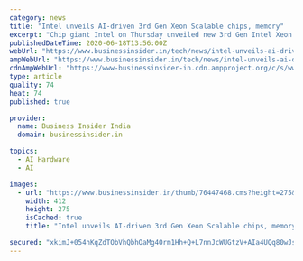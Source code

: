 ```yaml
---
category: news
title: "Intel unveils AI-driven 3rd Gen Xeon Scalable chips, memory"
excerpt: "Chip giant Intel on Thursday unveiled new 3rd Gen Intel Xeon Scalable processors and additions to its hardware and software AI portfolio. The new chip, memory, storage and FPGA solutions would help customers accelerate the development and use of AI and analytics workloads running in data centre,"
publishedDateTime: 2020-06-18T13:56:00Z
webUrl: "https://www.businessinsider.in/tech/news/intel-unveils-ai-driven-3rd-gen-xeon-scalable-chips-memory/articleshow/76447468.cms"
ampWebUrl: "https://www.businessinsider.in/tech/news/intel-unveils-ai-driven-3rd-gen-xeon-scalable-chips-memory/amp_articleshow/76447468.cms"
cdnAmpWebUrl: "https://www-businessinsider-in.cdn.ampproject.org/c/s/www.businessinsider.in/tech/news/intel-unveils-ai-driven-3rd-gen-xeon-scalable-chips-memory/amp_articleshow/76447468.cms"
type: article
quality: 74
heat: 74
published: true

provider:
  name: Business Insider India
  domain: businessinsider.in

topics:
  - AI Hardware
  - AI

images:
  - url: "https://www.businessinsider.in/thumb/76447468.cms?height=275&width=412"
    width: 412
    height: 275
    isCached: true
    title: "Intel unveils AI-driven 3rd Gen Xeon Scalable chips, memory"

secured: "xkimJ+054hKqZdTObVhQbhOaMg4Orm1Hh+Q+L7nnJcWUGtzV+AIa4UQq80wJsIqxQbvUVfYNOsh5V64LX4KxAVSmybJkRxKS7A3glb4ow8mPmZhjb+C1WVyd9emlHc/shsVCIjvqXS1oxdJiUXyr8nQhNsSmdc3iBOx5Mzzi4dmEIAr03u9sYEf+Ixfj/tIaCOb0Tkbw2UYTXAD7Fm79YcvdXwdZuXuO5wWWsfO27JyJuBqroDCh/dX9yTE8NJnFteHSRoEZQ+klJwTil0EfkGNoNNU9deK0Eod+ji9LGq5/5uDlxcoUsT5oMW+WpMlqSzYrtvLsdKUOSbPBFgz4Kw==;dlhZFOiN+1LcQ9ScGdIy1Q=="
---
```


